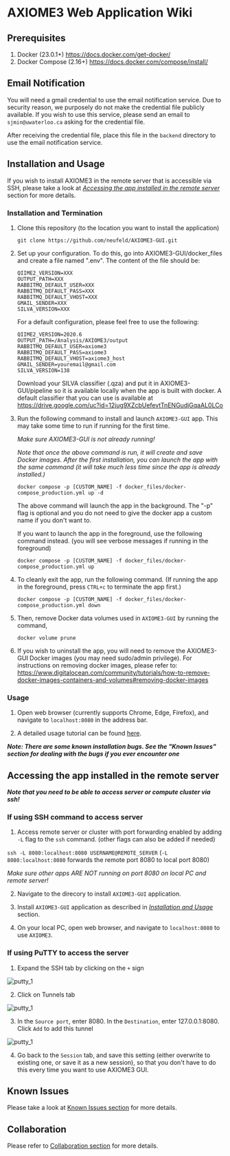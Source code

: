 # AXIOME3 Web Application Wiki

## Prerequisites
1. Docker (23.0.1+) https://docs.docker.com/get-docker/
2. Docker Compose (2.16+) https://docs.docker.com/compose/install/

## Email Notification
You will need a gmail credential to use the email notification service. Due to security reason, we purposely do not make the credential file publicly available. If you wish to use this service, please send an email to `sjmin@uwaterloo.ca` asking for the credential file.

After receiving the credential file, place this file in the `backend` directory to use the email notification service.

## Installation and Usage

If you wish to install AXIOME3 in the remote server that is accessible via SSH, please take a look at [*Accessing the app installed in the remote server*](#accessing-the-app-installed-in-the-remote-server) section for more details.

### Installation and Termination
1. Clone this repository (to the location you want to install the application)

   `git clone https://github.com/neufeld/AXIOME3-GUI.git`

2. Set up your configuration. To do this, go into AXIOME3-GUI/docker_files and create a file named ".env". The content of the file should be:
   ```
   QIIME2_VERSION=XXX
   OUTPUT_PATH=XXX
   RABBITMQ_DEFAULT_USER=XXX
   RABBITMQ_DEFAULT_PASS=XXX
   RABBITMQ_DEFAULT_VHOST=XXX
   GMAIL_SENDER=XXX
   SILVA_VERSION=XXX
   ```

   For a default configuration, please feel free to use the following:
   ```
   QIIME2_VERSION=2020.6
   OUTPUT_PATH=/Analysis/AXIOME3/output
   RABBITMQ_DEFAULT_USER=axiome3
   RABBITMQ_DEFAULT_PASS=axiome3
   RABBITMQ_DEFAULT_VHOST=axiome3_host
   GMAIL_SENDER=youremail@gmail.com
   SILVA_VERSION=138
   ```

   Download your SILVA classifier (.qza) and put it in AXIOME3-GUI/pipeline so it is available locally when the app is built with docker. A default classifier that you can use is available at https://drive.google.com/uc?id=12jug9XZcbUefevtTnENGudjGqaAL0LCo

  
2. Run the following command to install and launch `AXIOME3-GUI` app. This may take some time to run if running for the first time.

   *Make sure AXIOME3-GUI is not already running!*

   *Note that once the above command is run, it will create and save Docker images. After the first installation, you can launch the app with the same command (it will take much less time since the app is already installed.)*

   `docker compose -p [CUSTOM_NAME] -f docker_files/docker-compose_production.yml up -d`

   The above command will launch the app in the background. The "-p" flag is optional and you do not need to give the docker app a custom name if you don't want to.

   If you want to launch the app in the foreground, use the following command instead. (you will see verbose messages if running in the foreground)

   `docker compose -p [CUSTOM_NAME] -f docker_files/docker-compose_production.yml up`

3. To cleanly exit the app, run the following command. (If running the app in the foreground, press `CTRL+c` to terminate the app first.)

   `docker compose -p [CUSTOM_NAME] -f docker_files/docker-compose_production.yml down`

4. Then, remove Docker data volumes used in `AXIOME3-GUI` by running the command,

   `docker volume prune`

5. If you wish to uninstall the app, you will need to remove the AXIOME3-GUI Docker images (you may need sudo/admin privilege). For instructions on removing docker images, please refer to: https://www.digitalocean.com/community/tutorials/how-to-remove-docker-images-containers-and-volumes#removing-docker-images


   
### Usage
1. Open web browser (currently supports Chrome, Edge, Firefox), and navigate to `localhost:8080` in the address bar.

2. A detailed usage tutorial can be found [here](https://github.com/neufeld/AXIOME3-GUI/wiki/Tutorial---Main).

***Note: There are some known installation bugs. See the "Known Issues" section for dealing with the bugs if you ever encounter one***

## Accessing the app installed in the remote server

_**Note that you need to be able to access server or compute cluster via ssh!**_

### If using SSH command to access server
1. Access remote server or cluster with port forwarding enabled by adding `-L` flag to the `ssh` command. (other flags can also be added if needed)

`ssh -L 8080:localhost:8080 USERNAME@REMOTE_SERVER` (`-L 8080:localhost:8080` forwards the remote port 8080 to local port 8080)

*Make sure other apps ARE NOT running on port 8080 on local PC and remote server!*

2. Navigate to the direcory to install `AXIOME3-GUI` application.

3. Install `AXIOME3-GUI` application as described in [*Installation and Usage*](#installation-and-usage) section.

4. On your local PC, open web browser, and navigate to `localhost:8080` to use `AXIOME3`.

### If using PuTTY to access the server
1. Expand the SSH tab by clicking on the `+` sign

![putty_1](https://github.com/neufeld/AXIOME3-GUI/blob/master/tutorial_img/putty_1.png)

2. Click on Tunnels tab

![putty_1](https://github.com/neufeld/AXIOME3-GUI/blob/master/tutorial_img/putty_2.png)

3. In the `Source port`, enter 8080. In the `Destination`, enter 127.0.0.1:8080. Click `Add` to add this tunnel

![putty_1](https://github.com/neufeld/AXIOME3-GUI/blob/master/tutorial_img/putty_3.png)

4. Go back to the `Session` tab, and save this setting (either overwrite to existing one, or save it as a new session), so that you don't have to do this every time you want to use AXIOME3 GUI.
## Known Issues
Please take a look at [Known Issues section](https://github.com/neufeld/AXIOME3-GUI/wiki/Known-Issues) for more details.

## Collaboration
Please refer to [Collaboration section](https://github.com/neufeld/AXIOME3-GUI/wiki/Collaboration) for more details.
